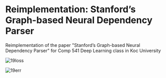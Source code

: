 # Reimplementation: Stanford’s Graph-based Neural Dependency Parser

Reimplementation of the paper "Stanford’s Graph-based Neural Dependency Parser" for Comp 541 Deep Learning class in Koc University

![19loss](https://user-images.githubusercontent.com/48386278/57164177-f5d35f00-6dfb-11e9-94e6-0d4c38689c7b.png)

![19err](https://user-images.githubusercontent.com/48386278/57164169-f23fd800-6dfb-11e9-9524-1a211d2caaf0.png)
